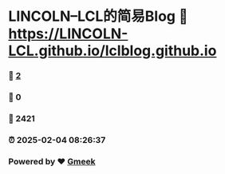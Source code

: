 # LINCOLN–LCL的简易Blog :link: https://LINCOLN-LCL.github.io/lclblog.github.io 
### :page_facing_up: [2](https://LINCOLN-LCL.github.io/lclblog.github.io/tag.html) 
### :speech_balloon: 0 
### :hibiscus: 2421 
### :alarm_clock: 2025-02-04 08:26:37 
### Powered by :heart: [Gmeek](https://github.com/Meekdai/Gmeek)
